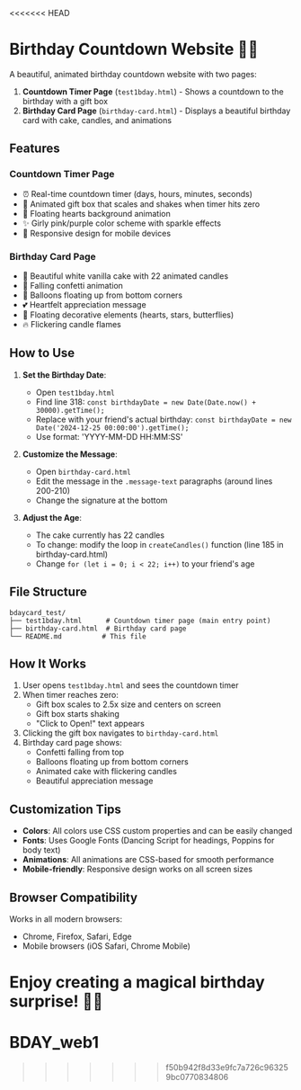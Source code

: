 <<<<<<< HEAD
# Birthday Countdown Website 🎂✨

A beautiful, animated birthday countdown website with two pages:
1. **Countdown Timer Page** (`test1bday.html`) - Shows a countdown to the birthday with a gift box
2. **Birthday Card Page** (`birthday-card.html`) - Displays a beautiful birthday card with cake, candles, and animations

## Features

### Countdown Timer Page
- ⏰ Real-time countdown timer (days, hours, minutes, seconds)
- 🎁 Animated gift box that scales and shakes when timer hits zero
- 💖 Floating hearts background animation
- ✨ Girly pink/purple color scheme with sparkle effects
- 📱 Responsive design for mobile devices

### Birthday Card Page
- 🎂 Beautiful white vanilla cake with 22 animated candles
- 🎊 Falling confetti animation
- 🎈 Balloons floating up from bottom corners
- 💕 Heartfelt appreciation message
- 🌟 Floating decorative elements (hearts, stars, butterflies)
- 🔥 Flickering candle flames

## How to Use

1. **Set the Birthday Date**: 
   - Open `test1bday.html`
   - Find line 318: `const birthdayDate = new Date(Date.now() + 30000).getTime();`
   - Replace with your friend's actual birthday: `const birthdayDate = new Date('2024-12-25 00:00:00').getTime();`
   - Use format: 'YYYY-MM-DD HH:MM:SS'

2. **Customize the Message**:
   - Open `birthday-card.html`
   - Edit the message in the `.message-text` paragraphs (around lines 200-210)
   - Change the signature at the bottom

3. **Adjust the Age**:
   - The cake currently has 22 candles
   - To change: modify the loop in `createCandles()` function (line 185 in birthday-card.html)
   - Change `for (let i = 0; i < 22; i++)` to your friend's age

## File Structure
```
bdaycard_test/
├── test1bday.html      # Countdown timer page (main entry point)
├── birthday-card.html  # Birthday card page
└── README.md          # This file
```

## How It Works

1. User opens `test1bday.html` and sees the countdown timer
2. When timer reaches zero:
   - Gift box scales to 2.5x size and centers on screen
   - Gift box starts shaking
   - "Click to Open!" text appears
3. Clicking the gift box navigates to `birthday-card.html`
4. Birthday card page shows:
   - Confetti falling from top
   - Balloons floating up from bottom corners
   - Animated cake with flickering candles
   - Beautiful appreciation message

## Customization Tips

- **Colors**: All colors use CSS custom properties and can be easily changed
- **Fonts**: Uses Google Fonts (Dancing Script for headings, Poppins for body text)
- **Animations**: All animations are CSS-based for smooth performance
- **Mobile-friendly**: Responsive design works on all screen sizes

## Browser Compatibility

Works in all modern browsers:
- Chrome, Firefox, Safari, Edge
- Mobile browsers (iOS Safari, Chrome Mobile)

Enjoy creating a magical birthday surprise! 🎉💕
=======
# BDAY_web1
>>>>>>> f50b942f8d33e9fc7a726c963259bc0770834806
